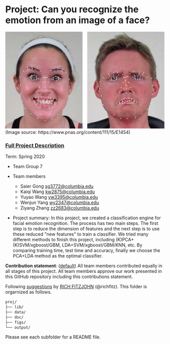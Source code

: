 # Project: Can you recognize the emotion from an image of a face? 
<img src="figs/CE.jpg" alt="Compound Emotions" width="500"/>
(Image source: https://www.pnas.org/content/111/15/E1454)

### [Full Project Description](doc/project3_desc.md)

Term: Spring 2020

+ Team Group 7
+ Team members
	+ Saier Gong sg3772@columbia.edu
	+ Kaiqi Wang kw2875@columbia.edu
	+ Yuyao Wang yw3395@columbia.edu
	+ Wenjun Yang wy2347@columbia.edu
	+ Ziyang Zhang zz2683@columbia.edu

+ Project summary: In this project, we created a classification engine for facial emotion recognition. The process has two main steps. The first step is to reduce the dimension of features and the next step is to use these reduced "new features" to train a classifier. We tried many different methods to finish this project, including (K)PCA+(K)SVM/xgboost/GBM, LDA+SVM/xgboost/GBM/KNN, etc. By comparing training time, test time and accuracy, finally we choose the PCA+LDA method as the optimal classifier. 
	
**Contribution statement**: ([default](doc/a_note_on_contributions.md)) All team members contributed equally in all stages of this project. All team members approve our work presented in this GitHub repository including this contributions statement. 

Following [suggestions](http://nicercode.github.io/blog/2013-04-05-projects/) by [RICH FITZJOHN](http://nicercode.github.io/about/#Team) (@richfitz). This folder is orgarnized as follows.

```
proj/
├── lib/
├── data/
├── doc/
├── figs/
└── output/
```

Please see each subfolder for a README file.
